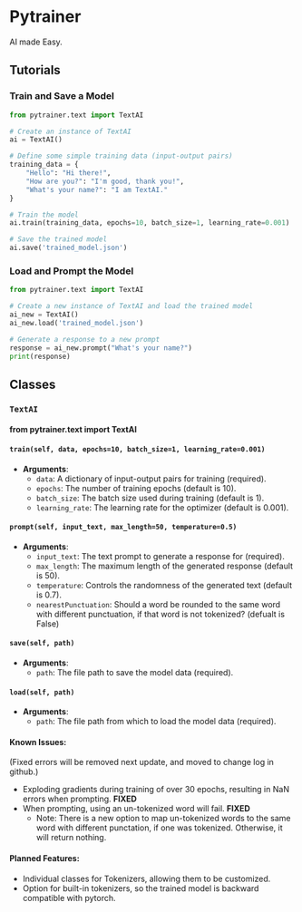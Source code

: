 # Pytrainer

AI made Easy.

## Tutorials

### Train and Save a Model

```python
from pytrainer.text import TextAI

# Create an instance of TextAI
ai = TextAI()

# Define some simple training data (input-output pairs)
training_data = {
    "Hello": "Hi there!",
    "How are you?": "I'm good, thank you!",
    "What's your name?": "I am TextAI."
}

# Train the model
ai.train(training_data, epochs=10, batch_size=1, learning_rate=0.001)

# Save the trained model
ai.save('trained_model.json')
```

### Load and Prompt the Model

```python
from pytrainer.text import TextAI

# Create a new instance of TextAI and load the trained model
ai_new = TextAI()
ai_new.load('trained_model.json')

# Generate a response to a new prompt
response = ai_new.prompt("What's your name?")
print(response)
```

## Classes

### `TextAI`

#### from pytrainer.text import TextAI

#### `train(self, data, epochs=10, batch_size=1, learning_rate=0.001)`

- **Arguments**:
  - `data`: A dictionary of input-output pairs for training (required).
  - `epochs`: The number of training epochs (default is 10).
  - `batch_size`: The batch size used during training (default is 1).
  - `learning_rate`: The learning rate for the optimizer (default is 0.001).

#### `prompt(self, input_text, max_length=50, temperature=0.5)`

- **Arguments**:
  - `input_text`: The text prompt to generate a response for (required).
  - `max_length`: The maximum length of the generated response (default is 50).
  - `temperature`: Controls the randomness of the generated text (default is 0.7).
  - `nearestPunctuation`: Should a word be rounded to the same word with different punctuation, if that word is not tokenized? (defualt is False)

#### `save(self, path)`

- **Arguments**:
  - `path`: The file path to save the model data (required).

#### `load(self, path)`

- **Arguments**:
  - `path`: The file path from which to load the model data (required).

#### Known Issues:

(Fixed errors will be removed next update, and moved to change log in github.)

- Exploding gradients during training of over 30 epochs, resulting in NaN errors when prompting. **FIXED**
- When prompting, using an un-tokenized word will fail. **FIXED**
  - Note: There is a new option to map un-tokenized words to the same word with different punctation, if one was tokenized. Otherwise, it will return nothing.

#### Planned Features:

- Individual classes for Tokenizers, allowing them to be customized.
- Option for built-in tokenizers, so the trained model is backward compatible with pytorch.
